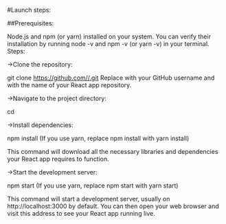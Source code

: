#Launch steps:

##Prerequisites:

Node.js and npm (or yarn) installed on your system. You can verify their installation by running node -v and npm -v (or yarn -v) in your terminal. Steps:

->Clone the repository:

git clone https://github.com//.git Replace with your GitHub username and with the name of your React app repository.

->Navigate to the project directory:

cd

->Install dependencies:

npm install (If you use yarn, replace npm install with yarn install)

This command will download all the necessary libraries and dependencies your React app requires to function.

->Start the development server:

npm start (If you use yarn, replace npm start with yarn start)

This command will start a development server, usually on http://localhost:3000 by default. You can then open your web browser and visit this address to see your React app running live.